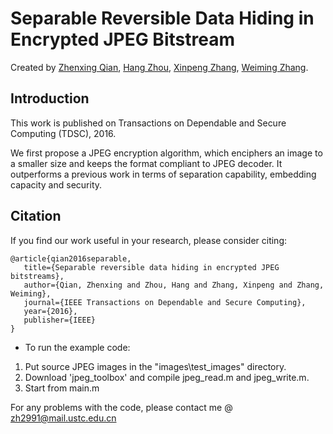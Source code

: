 # Separable Reversible Data Hiding in Encrypted JPEG Bitstream
Created by [Zhenxing Qian](http://www.qianzhenxing.com/), [Hang Zhou](http://home.ustc.edu.cn/~zh2991/), [Xinpeng Zhang](http://www.ci.shu.edu.cn/zhangxp.htm), [Weiming Zhang](http://staff.ustc.edu.cn/~zhangwm/index.html).

Introduction
--
This work is published on Transactions on Dependable and Secure Computing (TDSC), 2016. 

We first propose a JPEG encryption algorithm, which  enciphers an image to a smaller size and keeps the format compliant to JPEG decoder. It outperforms a previous work in terms of separation capability, embedding capacity and security.

Citation
--
If you find our work useful in your research, please consider citing:

    @article{qian2016separable,
       title={Separable reversible data hiding in encrypted JPEG bitstreams},
       author={Qian, Zhenxing and Zhou, Hang and Zhang, Xinpeng and Zhang, Weiming},
       journal={IEEE Transactions on Dependable and Secure Computing},
       year={2016},
       publisher={IEEE}
    }


* To run the example code: 
1. Put source JPEG images in the "images\test_images" directory.
2. Download 'jpeg_toolbox' and compile jpeg_read.m and jpeg_write.m.
3. Start from main.m

For any problems with the code, please contact me @ zh2991@mail.ustc.edu.cn
